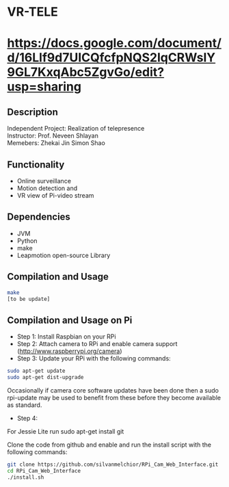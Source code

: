 # VR-TELE
https://docs.google.com/document/d/16Llf9d7UICQfcfpNQS2lqCRWslY9GL7KxqAbc5ZgvGo/edit?usp=sharing
=========================================

## Description ##

Independent Project: Realization of telepresence \
Instructor: Prof. Neveen Shlayan\
Memebers: Zhekai Jin Simon Shao

## Functionality ##
* Online surveillance 
* Motion detection and 
* VR view of Pi-video stream

## Dependencies ##
* JVM
* Python
* make
* Leapmotion open-source Library 


## Compilation and Usage ##
```bash
make
[to be update]
```

## Compilation and Usage on Pi ##
* Step 1: Install Raspbian on your RPi
* Step 2: Attach camera to RPi and enable camera support (http://www.raspberrypi.org/camera)
* Step 3: Update your RPi with the following commands:
```bash
sudo apt-get update
sudo apt-get dist-upgrade
```
Occasionally if camera core software updates have been done then a sudo rpi-update may be used to benefit from these before they become available as standard.

* Step 4:

For Jessie Lite run sudo apt-get install git

Clone the code from github and enable and run the install script with the following commands:
```bash
git clone https://github.com/silvanmelchior/RPi_Cam_Web_Interface.git
cd RPi_Cam_Web_Interface
./install.sh
```
